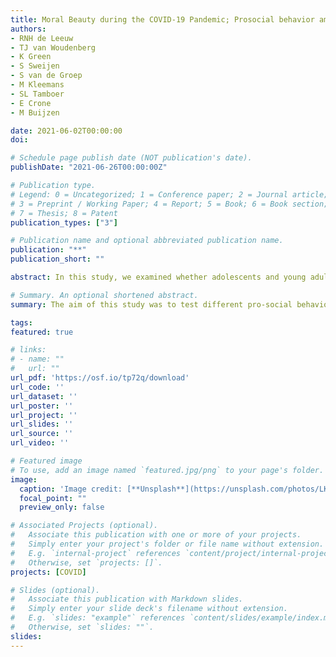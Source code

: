 ```yaml
---
title: Moral Beauty during the COVID-19 Pandemic; Prosocial behavior among Adolescents and Young Adults, and the Inspiring Role of Media
authors:
- RNH de Leeuw
- TJ van Woudenberg
- K Green
- S Sweijen
- S van de Groep
- M Kleemans
- SL Tamboer
- E Crone
- M Buijzen

date: 2021-06-02T00:00:00
doi: 

# Schedule page publish date (NOT publication's date).
publishDate: "2021-06-26T00:00:00Z"

# Publication type.
# Legend: 0 = Uncategorized; 1 = Conference paper; 2 = Journal article;
# 3 = Preprint / Working Paper; 4 = Report; 5 = Book; 6 = Book section;
# 7 = Thesis; 8 = Patent
publication_types: ["3"]

# Publication name and optional abbreviated publication name.
publication: "**"
publication_short: ""

abstract: In this study, we examined whether adolescents and young adults help others during the COVID-19 pandemic and how stories in the media can inspire them in doing so. For this online daily diary study, 481 adolescents (M = 15.29, SD = 1.76) and 404 young adults (M = 21.48, SD = 1.91) were followed for two weeks. Findings of linear mixed effects models demonstrated that feelings of being moved by stories portraying moral beauty were related to giving emotional support to family and friends and to helping others, including strangers. Exposure to COVID-19 news was found to spark supporting and helping as well, and keeping physical distance in line with the advised protective behaviors against COVID-19. Moreover, supporting and helping others were related to happiness. Altogether, findings of this study highlight the potential role of media in helping people to bond together in times of crisis.

# Summary. An optional shortened abstract.
summary: The aim of this study was to test different pro-social behaviors of youth during the Corona pandemic.

tags:
featured: true

# links:
# - name: ""
#   url: ""
url_pdf: 'https://osf.io/tp72q/download'
url_code: ''
url_dataset: ''
url_poster: ''
url_project: ''
url_slides: ''
url_source: ''
url_video: ''

# Featured image
# To use, add an image named `featured.jpg/png` to your page's folder. 
image:
  caption: 'Image credit: [**Unsplash**](https://unsplash.com/photos/LKTrzus_uq0)'
  focal_point: ""
  preview_only: false

# Associated Projects (optional).
#   Associate this publication with one or more of your projects.
#   Simply enter your project's folder or file name without extension.
#   E.g. `internal-project` references `content/project/internal-project/index.md`.
#   Otherwise, set `projects: []`.
projects: [COVID]

# Slides (optional).
#   Associate this publication with Markdown slides.
#   Simply enter your slide deck's filename without extension.
#   E.g. `slides: "example"` references `content/slides/example/index.md`.
#   Otherwise, set `slides: ""`.
slides:
---
```

